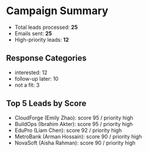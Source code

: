 # Campaign Summary

- Total leads processed: **25**
- Emails sent: **25**
- High-priority leads: **12**

## Response Categories
- interested: 12
- follow-up later: 10
- not a fit: 3

## Top 5 Leads by Score
- CloudForge (Emily Zhao): score 95 / priority high
- BuildOps (Ibrahim Akter): score 95 / priority high
- EduPro (Liam Chen): score 92 / priority high
- MetroBank (Arman Hossain): score 90 / priority high
- NovaSoft (Aisha Rahman): score 90 / priority high
